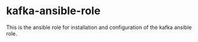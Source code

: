 # kafka-ansible-role
This is the ansible role for installation and configuration of the kafka ansible role.
